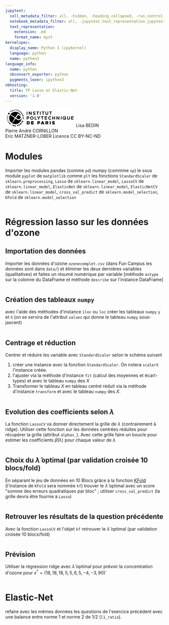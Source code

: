 ```yaml
---
jupytext:
  cell_metadata_filter: all, -hidden, -heading_collapsed, -run_control, -trusted
  notebook_metadata_filter: all, -jupytext.text_representation.jupytext_version, -jupytext.text_representation.format_version, -language_info.version, -language_info.codemirror_mode.version, -language_info.codemirror_mode, -language_info.file_extension, -language_info.mimetype, -toc
  text_representation:
    extension: .md
    format_name: myst
kernelspec:
  display_name: Python 3 (ipykernel)
  language: python
  name: python3
language_info:
  name: python
  nbconvert_exporter: python
  pygments_lexer: ipython3
nbhosting:
  title: TP Lasso et Elastic-Net
  version: '1.0'
---
```


<div class="licence">
<span><img src="media/logo_IPParis.png" /></span>
<span>Lisa BEDIN<br />Pierre André CORNILLON<br />Eric MATZNER-LOBER</span>
<span>Licence CC BY-NC-ND</span>
</div>

# Modules

Importer les modules pandas (comme `pd`) numpy (commme `np`) le sous module `pyplot` de `matplotlib` comme `plt` les fonctions `StandardScaler` de `sklearn.preprocessing`, `Lasso` de `sklearn.linear_model`, `LassoCV` de `sklearn.linear_model`, `ElasticNet` de `sklearn.linear_model`, `ElasticNetCV` de `sklearn.linear_model`, `cross_val_predict` de `sklearn.model_selection`, `KFold` de `sklearn.model_selection`

```{code-cell} python

```


# Régression lasso sur les données d'ozone


## Importation des données

Importer les données d'ozone `ozonecomplet.csv` (dans Fun Campus les données sont dans `data/`) et éliminer les deux dernières variables (qualitatives) et faites un résumé numérique par variable \[méthode `astype` sur la colonne du DataFrame et méthode `describe` sur l'instance DataFrame\]

```{code-cell} python

```


## Création des tableaux `numpy`

avec l'aide des méthodes d'instance `iloc` ou `loc` créer les tableaux `numpy` `y` et `X` (on se servira de l'attribut `values` qui donne le tableau `numpy` sous-jascent)

```{code-cell} python

```


## Centrage et réduction

Centrer et réduire les variable avec `StandardScaler` selon le schéma suivant

1.  créer une instance avec la fonction `StandardScaler`. On notera `scalerX` l'instance créée.
2.  l'ajuster via la méthode d'instance `fit` (calcul des moyennes et écart-types) et avec le tableau `numpy` des $X$
3.  Transformer le tableau $X$ en tableau centré réduit via la méthode d'instance `transform` et avec le tableau `numpy` des $X$.

```{code-cell} python

```


## Evolution des coefficients selon $\lambda$

La fonction `LassoCV` va donner directement la grille de $\lambda$ (contrairement à ridge). Utiliser cette fonction sur les données centrées réduites pour récupérer la grille (attribut `alphas_`). Avec cette grille faire un boucle pour estimer les coefficients $\hat\beta(\lambda)$ pour chaque valeur de $\lambda$

```{code-cell} python

```


## Choix du $\hat \lambda$ optimal (par validation croisée 10 blocs/fold)

En séparant le jeu de données en 10 Blocs grâce à la fonction [KFold](https://scikit-learn.org/stable/modules/generated/sklearn.model_selection.KFold.html#sklearn.model_selection.KFold) (l'instance de `KFold` sera nommée `kf`) trouver le $\hat \lambda$ optimal avec un score "somme des erreurs quadratiques par bloc" ; utiliser `cross_val_predict` (la grille devra être fournie à `Lasso`)

```{code-cell} python

```


## Retrouver les résultats de la question précédente

Avec la fonction `LassoCV` et l'objet `kf` retrouver le $\hat \lambda$ optimal (par validation croisée 10 blocs/fold)

```{code-cell} python

```


## Prévision

Utiliser la régression ridge avec $\hat \lambda$ optimal pour prévoir la concentration d'ozone pour $x^*=(18, 18, 18 ,5 ,5 , 6, 5 ,-4 ,-3, 90)'$

```{code-cell} python

```


# Elastic-Net

refaire avec les mêmes données les questions de l'exercice précédent avec une balance entre norme 1 et norme 2 de 1/2 (`l1_ratio`).

```{code-cell} python

```